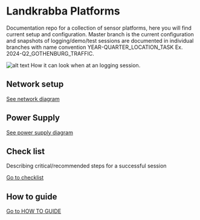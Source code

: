# Landkrabba Platforms

Documentation repo for a collection of sensor platforms, here you will find current setup and configuration. Master branch is the current configuration and snapshots of logging/demo/test sessions are documented in individual branches with name convention YEAR-QUARTER_LOCATION_TASK Ex. 2024-Q2_GOTHENBURG_TRAFFIC.

![alt text](./photos/example_landkrabba.jpg)
How it can look when at an logging session.

## Network setup

[See network diagram](./DiagramNetwork.drawio)


## Power Supply

[See power supply diagram](./DiagramPowerSupply.drawio)


## Check list

Describing critical/recommended steps for a successful session  

[Go to checklist](./CheckList.md)


## How to guide

[Go to HOW TO GUIDE](./HOW_TO_GUIDE.mb)